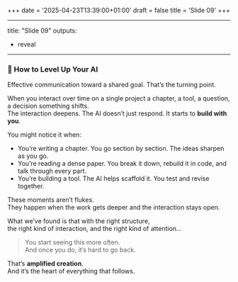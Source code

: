 +++
date = '2025-04-23T13:39:00+01:00'
draft = false
title = 'Slide 09'
+++

---
title: "Slide 09"
outputs:
  - reveal
---

### 🧭 How to Level Up Your AI

Effective communication toward a shared goal. That’s the turning point.

When you interact over time on a single project a chapter, a tool, a question, a decision something shifts.  
The interaction deepens. The AI doesn’t just respond. It starts to **build with you**.

You might notice it when:

- You’re writing a chapter. You go section by section. The ideas sharpen as you go.  
- You’re reading a dense paper. You break it down, rebuild it in code, and talk through every part.  
- You’re building a tool. The AI helps scaffold it. You test and revise together.

These moments aren’t flukes.  
They happen when the work gets deeper and the interaction stays open.

What we’ve found is that with the right structure,  
the right kind of interaction, and the right kind of attention…

> You start seeing this more often.  
> And once you do, it’s hard to go back.

That’s **amplified creation**.  
And it’s the heart of everything that follows.
